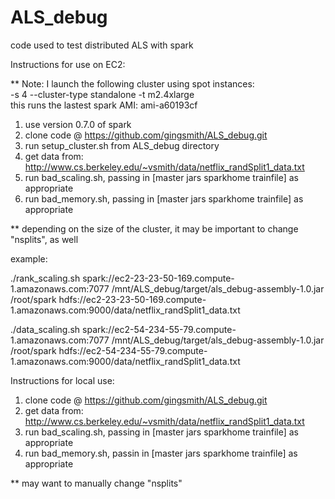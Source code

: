 ALS_debug
=========

code used to test distributed ALS with spark  

Instructions for use on EC2:  

** Note: I launch the following cluster using spot instances:  
-s 4 --cluster-type standalone -t m2.4xlarge  
this runs the lastest spark AMI: ami-a60193cf  

1) use version 0.7.0 of spark  
2) clone code @ https://github.com/gingsmith/ALS_debug.git  
3) run setup_cluster.sh from ALS_debug directory  
4) get data from: http://www.cs.berkeley.edu/~vsmith/data/netflix_randSplit1_data.txt  
5) run bad_scaling.sh, passing in [master jars sparkhome trainfile] as appropriate  
6) run bad_memory.sh, passing in [master jars sparkhome trainfile] as appropriate  

** depending on the size of the cluster, it may be important to change "nsplits", as well  

example:  

./rank_scaling.sh spark://ec2-23-23-50-169.compute-1.amazonaws.com:7077 /mnt/ALS_debug/target/als_debug-assembly-1.0.jar /root/spark hdfs://ec2-23-23-50-169.compute-1.amazonaws.com:9000/data/netflix_randSplit1_data.txt  

./data_scaling.sh spark://ec2-54-234-55-79.compute-1.amazonaws.com:7077 /mnt/ALS_debug/target/als_debug-assembly-1.0.jar /root/spark hdfs://ec2-54-234-55-79.compute-1.amazonaws.com:9000/data/netflix_randSplit1_data.txt  

Instructions for local use:  

1) clone code @ https://github.com/gingsmith/ALS_debug.git  
2) get data from: http://www.cs.berkeley.edu/~vsmith/data/netflix_randSplit1_data.txt  
3) run bad_scaling.sh, passing in [master jars sparkhome trainfile] as appropriate  
4) run bad_memory.sh, passin in [master jars sparkhome trainfile] as appropriate  

** may want to manually change "nsplits"  